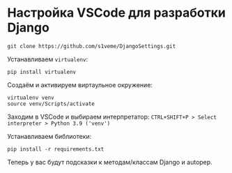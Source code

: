 # Настройка VSCode для разработки Django

```
git clone https://github.com/s1veme/DjangoSettings.git
```

Устанавливаем `virtualenv`:

```
pip install virtualenv
```

Создаём и активируем виртаульное окружение:

```
virtualenv venv
source venv/Scripts/activate
```

Заходим в VSCode и выбираем интерпретатор: `CTRL+SHIFT+P > Select interpreter > Python 3.9 ('venv')`

Устанавливаем библиотеки:

```
pip install -r requirements.txt
```

Теперь у вас будут подсказки к методам/классам Django и autopep.
